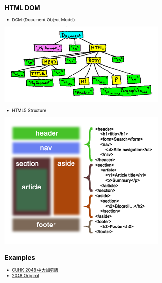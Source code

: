 ## HTML DOM

- DOM (Document Object Model)

![DOM](https://raw.githubusercontent.com/harryworld/cuhk-iot-workshop/master/images/whitespace_tree.png)

- HTML5 Structure

![](https://raw.githubusercontent.com/harryworld/cuhk-iot-workshop/master/images/HTML5_structure.png)

## Examples

- [CUHK 2048 中大加強版](http://ymll.github.io/2048/)
- [2048 Original](http://gabrielecirulli.github.io/2048/)
